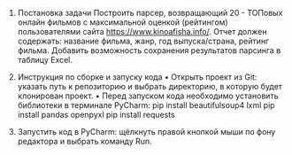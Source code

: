 1.	Постановка задачи
Построить парсер, возвращающий 20 - ТОПовых онлайн фильмов с максимальной оценкой (рейтингом) пользователями сайта  https://www.kinoafisha.info/. Отчет должен содержать: название фильма, жанр, год выпуска/страна, рейтинг фильма.
Добавить возможность сохранения результатов парсинга в таблицу Еxcel.

3.	Инструкция по сборке и запуску кода
•	Открыть проект из Git: указать путь к репозиторию и выбрать директорию, в которую будет клонирован проект. 
•	Перед запуском кода необходимо установить библиотеки в терминале PyCharm:
pip install beautifulsoup4 lxml
pip install pandas openpyxl
pip install requests

4.	Запустить код в PyCharm: щёлкнуть правой кнопкой мыши по фону редактора и выбрать команду Run.
